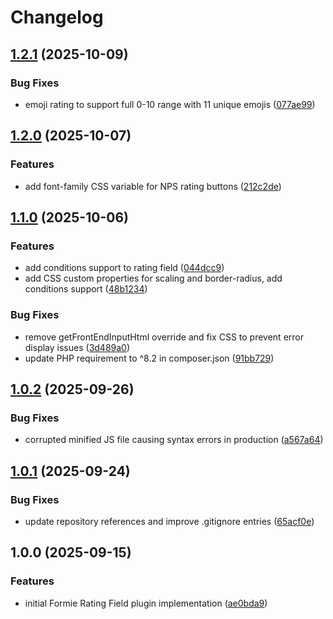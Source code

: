 # Changelog

## [1.2.1](https://github.com/LindemannRock/craft-formie-rating-field/compare/v1.2.0...v1.2.1) (2025-10-09)


### Bug Fixes

* emoji rating to support full 0-10 range with 11 unique emojis ([077ae99](https://github.com/LindemannRock/craft-formie-rating-field/commit/077ae99910c5cc1142ad0971e720f914177bfe22))

## [1.2.0](https://github.com/LindemannRock/craft-formie-rating-field/compare/v1.1.0...v1.2.0) (2025-10-07)


### Features

* add font-family CSS variable for NPS rating buttons ([212c2de](https://github.com/LindemannRock/craft-formie-rating-field/commit/212c2de0eb13818792fe1ff24884f63c5d79f7e2))

## [1.1.0](https://github.com/LindemannRock/craft-formie-rating-field/compare/v1.0.2...v1.1.0) (2025-10-06)


### Features

* add conditions support to rating field ([044dcc9](https://github.com/LindemannRock/craft-formie-rating-field/commit/044dcc944ff0954e2d627c56ca6915387abda907))
* add CSS custom properties for scaling and border-radius, add conditions support ([48b1234](https://github.com/LindemannRock/craft-formie-rating-field/commit/48b12346877b2214a9c52fe1e8b43db545dd5333))


### Bug Fixes

* remove getFrontEndInputHtml override and fix CSS to prevent error display issues ([3d489a0](https://github.com/LindemannRock/craft-formie-rating-field/commit/3d489a0bb6b8fedf2951fc677815b88271d88493))
* update PHP requirement to ^8.2 in composer.json ([91bb729](https://github.com/LindemannRock/craft-formie-rating-field/commit/91bb729229384dd37dec76f5f11a90cfdfc7fd22))

## [1.0.2](https://github.com/LindemannRock/craft-formie-rating-field/compare/v1.0.1...v1.0.2) (2025-09-26)


### Bug Fixes

* corrupted minified JS file causing syntax errors in production ([a567a64](https://github.com/LindemannRock/craft-formie-rating-field/commit/a567a64791259b730a67228878a901f7423623bd))

## [1.0.1](https://github.com/LindemannRock/craft-formie-rating-field/compare/v1.0.0...v1.0.1) (2025-09-24)


### Bug Fixes

* update repository references and improve .gitignore entries ([65acf0e](https://github.com/LindemannRock/craft-formie-rating-field/commit/65acf0eafa28c6e4e1d0729ce8fb2328d02a49f4))

## 1.0.0 (2025-09-15)


### Features

* initial Formie Rating Field plugin implementation ([ae0bda9](https://github.com/LindemannRock/formie-rating-field/commit/ae0bda901b95b7adef3c28efc29a7e65c3ec3734))
